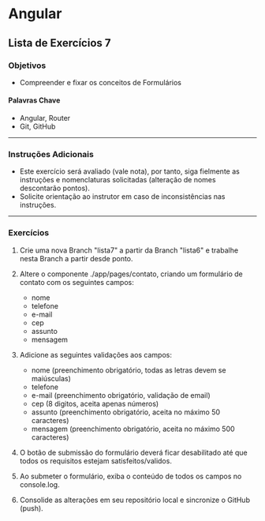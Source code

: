 # Angular 
## Lista de Exercícios 7
### Objetivos
- Compreender e fixar os conceitos de Formulários 

#### Palavras Chave  
- Angular, Router
- Git, GitHub 
---
### Instruções Adicionais 
- Este exercício será avaliado (vale nota), por tanto, siga fielmente as instruções e nomenclaturas solicitadas (alteração de nomes descontarão pontos). 
- Solicite orientação ao instrutor em caso de inconsistências nas instruções. 

---
### Exercícios 
1. Crie uma nova Branch "lista7" a partir da Branch "lista6" e trabalhe nesta Branch a partir desde ponto. 

2. Altere o componente ./app/pages/contato, criando um formulário de contato com os seguintes campos: 

    - nome
    - telefone
    - e-mail
    - cep 
    - assunto  
    - mensagem 

3. Adicione as seguintes validações aos campos: 

    - nome (preenchimento obrigatório, todas as letras devem se maiúsculas)
    - telefone
    - e-mail (preenchimento obrigatório, validação de email)
    - cep (8 digitos, aceita apenas números)
    - assunto (preenchimento obrigatório, aceita no máximo 50 caracteres) 
    - mensagem (preenchimento obrigatório, aceita no máximo 500 caracteres)

4. O botão de submissão do formulário deverá ficar desabilitado até que todos os requisitos estejam satisfeitos/validos. 

5. Ao submeter o formulário, exiba o conteúdo de todos os campos no console.log. 

6. Consolide as alterações em seu repositório local e sincronize o GitHub (push). 

 